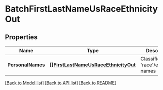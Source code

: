 # BatchFirstLastNameUsRaceEthnicityOut

## Properties
Name | Type | Description | Notes
------------ | ------------- | ------------- | -------------
**PersonalNames** | [**[]FirstLastNameUsRaceEthnicityOut**](FirstLastNameUSRaceEthnicityOut.md) | Classified US &#39;race&#39;/ethnicized names | [optional] 

[[Back to Model list]](../README.md#documentation-for-models) [[Back to API list]](../README.md#documentation-for-api-endpoints) [[Back to README]](../README.md)



